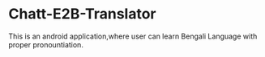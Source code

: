 # Chatt-E2B-Translator

This is an android application,where user can learn Bengali Language with proper pronountiation.

